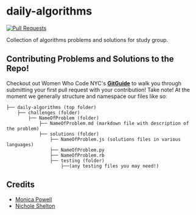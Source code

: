 # daily-algorithms

[![Pull Requests](https://img.shields.io/github/issues-pr/SistasInterviewPrep/daily-algorithms.svg)](https://github.com/SistasInterviewPrep/daily-algorithms/pulls)

Collection of algorithms problems and solutions for study group.

## Contributing Problems and Solutions to the Repo!
Checkout out Women Who Code NYC's **[GitGuide](https://github.com/WomenWhoCodeNYC/Algorithms/blob/master/gitGuide.md)** to walk you through submitting your first pull request with your contribution!
Take note! At the moment we generally structure and namespace our files like so:
```
├── daily-algorithms (top folder)
	├── challenges (folder)
		├── NameOfProblem (folder)
			├── NameOfProblem.md (markdown file with description of the problem)
			├── solutions (folder)
				├── NameOfProblem.js (solutions files in various languages)
				├── NameOfProblem.py
				├── NameOfProblem.rb 
				├── testing (folder)
					├──(any testing files you may need!)

```
## Credits

* [Monica Powell](https://github.com/m0nica)
* [Nichole Shelton](https://github.com/vibrantlife)